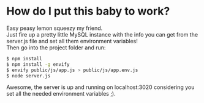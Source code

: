 # How do I put this baby to work?
Easy peasy lemon squeezy my friend.
<br>
Just fire up a pretty little MySQL instance with the info you can get from the server.js file and set all them environment variables!
<br>
Then go into the project folder and run:
```sh
$ npm install
$ npm install -g envify
$ envify public/js/app.js > public/js/app.env.js
$ node server.js
```
Awesome, the server is up and running on localhost:3020 considering you set all the needed environment variables ;).
